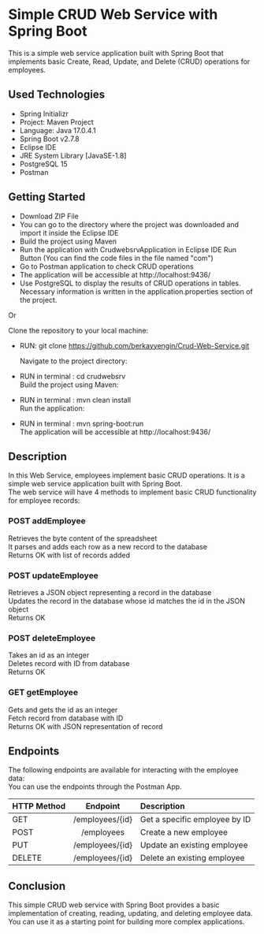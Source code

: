# Simple CRUD Web Service with Spring Boot

This is a simple web service application built with Spring Boot that implements basic Create, Read, Update, and Delete (CRUD) operations for employees.

## Used Technologies

* Spring Initializr
* Project: Maven Project
* Language: Java 17.0.4.1
*	Spring Boot v2.7.8
*	Eclipse IDE
*	JRE System Library [JavaSE-1.8]
*	PostgreSQL 15
*	Postman

## Getting Started

* Download ZIP File  
* You can go to the directory where the project was downloaded and import it inside the Eclipse IDE  
* Build the project using Maven  
* Run the application with CrudwebsrvApplication in Eclipse IDE Run Button (You can find the code files in the file named "com")  
* Go to Postman application to check CRUD operations  
* The application will be accessible at http://localhost:9436/  
* Use PostgreSQL to display the results of CRUD operations in tables. Necessary information is written in the application.properties section of the project.  

Or  

   Clone the repository to your local machine:  
* RUN: git clone https://github.com/berkayyengin/Crud-Web-Service.git  

   Navigate to the project directory:  
* RUN in terminal :  cd crudwebsrv  
   Build the project using Maven:  
* RUN in terminal :  mvn clean install  
   Run the application:  
* RUN in terminal : mvn spring-boot:run  
   The application will be accessible at http://localhost:9436/  

## Description

In this Web Service, employees implement basic CRUD operations. It is a simple web service application built with Spring Boot.  
The web service will have 4 methods to implement basic CRUD functionality for employee records:  
### POST  addEmployee  
   Retrieves the byte content of the spreadsheet  
   It parses and adds each row as a new record to the database  
   Returns OK with list of records added  
 
### POST updateEmployee  
   Retrieves a JSON object representing a record in the database  
   Updates the record in the database whose id matches the id in the JSON object  
   Returns OK  
 
### POST deleteEmployee  
   Takes an id as an integer  
   Deletes record with ID from database  
   Returns OK  
 
### GET getEmployee  
   Gets and gets the id as an integer  
   Fetch record from database with ID  
   Returns OK with JSON representation of record  

## Endpoints  

   The following endpoints are available for interacting with the employee data:  
   You can use the endpoints through the Postman App.  

| HTTP Method  | Endpoint              | Description                   |
| :---         |         :---:         | :---                          |
| GET          | /employees/{id}	     | Get a specific employee by ID |
| POST         | /employees            | Create a new employee         |
| PUT          | /employees/{id}       | Update an existing employee   |
| DELETE       | /employees/{id}       | Delete an existing employee   |


## Conclusion
   This simple CRUD web service with Spring Boot provides a basic implementation of creating, reading, updating, and deleting employee data.   
   You can use it as a starting point for building more complex applications.  
